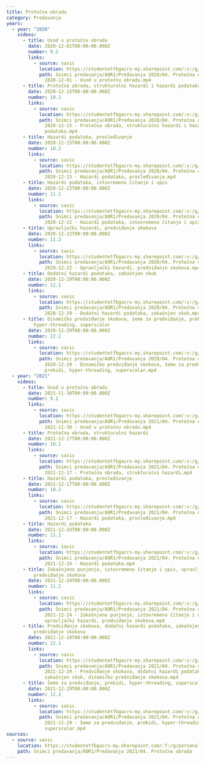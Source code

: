 ```yaml
---
title: Protočna obrada
category: Predavanja
years:
  - year: "2020"
    videos:
      - title: Uvod u protočnu obradu
        date: 2020-12-01T00:00:00.000Z
        number: 9.2
        links:
          - source: savic
            location: https://studentetfbgacrs-my.sharepoint.com/:v:/g/personal/sa190595d_student_etf_bg_ac_rs/ETZEB8iBYYpJpfkn2SoDS4YBAmEE6BsO_4YdgKB0DDGLYw
            path: Snimci predavanja/AOR1/Predavanja 2020/04. Protočna obrada/09.02 -
              2020-12-01 - Uvod u protočnu obradu.mp4
      - title: Protočna obrada, strukturalni hazardi i hazardi podataka
        date: 2020-12-15T00:00:00.000Z
        number: 10.1
        links:
          - source: savic
            location: https://studentetfbgacrs-my.sharepoint.com/:v:/g/personal/sa190595d_student_etf_bg_ac_rs/EXanG-ycfClEmeH41skuV8wBUkqNLiwfkdPYXeeS6Xs9fQ
            path: Snimci predavanja/AOR1/Predavanja 2020/04. Protočna obrada/10.01 -
              2020-12-15 - Protočna obrada, strukturalni hazardi i hazardi
              podataka.mp4
      - title: Hazardi podataka, prosleđivanje
        date: 2020-12-15T00:00:00.000Z
        number: 10.2
        links:
          - source: savic
            location: https://studentetfbgacrs-my.sharepoint.com/:v:/g/personal/sa190595d_student_etf_bg_ac_rs/ERRfGR3MmwhHtYFWNvMxrPQBO3hv7Ud4McT9FDlAmNqUQQ
            path: Snimci predavanja/AOR1/Predavanja 2020/04. Protočna obrada/10.02 -
              2020-12-15 - Hazardi podataka, prosleđivanje.mp4
      - title: Hazardi podataka, istovremeno čitanje i upis
        date: 2020-12-22T00:00:00.000Z
        number: 11.1
        links:
          - source: savic
            location: https://studentetfbgacrs-my.sharepoint.com/:v:/g/personal/sa190595d_student_etf_bg_ac_rs/EdlbpFsjdiJFj0zfUKUFKKkBh1nJsjuZTrS_UUDG4P5NLg
            path: Snimci predavanja/AOR1/Predavanja 2020/04. Protočna obrada/11.01 -
              2020-12-22 - Hazardi podataka, istovremeno čitanje i upis.mp4
      - title: Upravljački hazardi, predviđanje skokova
        date: 2020-12-22T00:00:00.000Z
        number: 11.2
        links:
          - source: savic
            location: https://studentetfbgacrs-my.sharepoint.com/:v:/g/personal/sa190595d_student_etf_bg_ac_rs/ETCXxJtT9NxKlOmRPw1Jr58BG6yILq-PfQ3RufdwcmYV3A
            path: Snimci predavanja/AOR1/Predavanja 2020/04. Protočna obrada/11.02 -
              2020-12-22 - Upravljački hazardi, predviđanje skokova.mp4
      - title: Dodatni hazardi podataka, zakašnjen skok
        date: 2020-12-29T00:00:00.000Z
        number: 12.1
        links:
          - source: savic
            location: https://studentetfbgacrs-my.sharepoint.com/:v:/g/personal/sa190595d_student_etf_bg_ac_rs/EQvGuZ9WS8ZCmzAI_sfQrWYBuLFPlzFdJfevxY33DuVnaA
            path: Snimci predavanja/AOR1/Predavanja 2020/04. Protočna obrada/12.01 -
              2020-12-29 - Dodatni hazardi podataka, zakašnjen skok.mp4
      - title: Dinamičko predviđanje skokova, šeme za predviđanje, prekidi,
          hyper-threading, superscalar
        date: 2020-12-29T00:00:00.000Z
        number: 12.2
        links:
          - source: savic
            location: https://studentetfbgacrs-my.sharepoint.com/:v:/g/personal/sa190595d_student_etf_bg_ac_rs/EdO98LWHJg1Li5lj1IaM5PABGbs25_inaPTG16BzUq6DwQ
            path: Snimci predavanja/AOR1/Predavanja 2020/04. Protočna obrada/12.02 -
              2020-12-29 - Dinamičko predviđanje skokova, šeme za predviđanje,
              prekidi, hyper-threading, superscalar.mp4
  - year: "2021"
    videos:
      - title: Uvod u protočnu obradu
        date: 2021-11-30T00:00:00.000Z
        number: 9.2
        links:
          - source: savic
            location: https://studentetfbgacrs-my.sharepoint.com/:v:/g/personal/sa190595d_student_etf_bg_ac_rs/EYz1yU9mSVBGjqNgGKsG22ABaKwGNvLdQTa4huFDlLi5eg
            path: Snimci predavanja/AOR1/Predavanja 2021/04. Protočna obrada/09.02 -
              2021-11-30 - Uvod u protočnu obradu.mp4
      - title: Protočna obrada, strukturalni hazardi
        date: 2021-12-17T00:00:00.000Z
        number: 10.1
        links:
          - source: savic
            location: https://studentetfbgacrs-my.sharepoint.com/:v:/g/personal/sa190595d_student_etf_bg_ac_rs/EZ4uT28Kc3FArZiN4RIsfIUB59CYye2IRyvgrFqqhSaEhg
            path: Snimci predavanja/AOR1/Predavanja 2021/04. Protočna obrada/10.01 -
              2021-12-17 - Protočna obrada, strukturalni hazardi.mp4
      - title: Hazardi podataka, prosleđivanje
        date: 2021-12-17T00:00:00.000Z
        number: 10.2
        links:
          - source: savic
            location: https://studentetfbgacrs-my.sharepoint.com/:v:/g/personal/sa190595d_student_etf_bg_ac_rs/EQd1xRWbg3tJvlDjhbThFo0BCMfojG_Pbl0SNw1kQALexA
            path: Snimci predavanja/AOR1/Predavanja 2021/04. Protočna obrada/10.02 -
              2021-12-17 - Hazardi podataka, prosleđivanje.mp4
      - title: Hazardi podataka
        date: 2021-12-24T00:00:00.000Z
        number: 11.1
        links:
          - source: savic
            location: https://studentetfbgacrs-my.sharepoint.com/:v:/g/personal/sa190595d_student_etf_bg_ac_rs/EdrVgu1K1TlPrdG4kxGwNRkBF99FF6m41oh5YcHZseAQjA
            path: Snimci predavanja/AOR1/Predavanja 2021/04. Protočna obrada/11.01 -
              2021-12-24 - Hazardi podataka.mp4
      - title: Zakašnjeno punjenje, istovremeno čitanje i upis, upravljački hazardi,
          predviđanje skokova
        date: 2021-12-24T00:00:00.000Z
        number: 11.2
        links:
          - source: savic
            location: https://studentetfbgacrs-my.sharepoint.com/:v:/g/personal/sa190595d_student_etf_bg_ac_rs/EbsV1SpQgLlCqv9uufLOrg8BU-DNGCdeMAd1fh35uIJWCg
            path: Snimci predavanja/AOR1/Predavanja 2021/04. Protočna obrada/11.02 -
              2021-12-24 - Zakašnjeno punjenje, istovremeno čitanje i upis,
              upravljački hazardi, predviđanje skokova.mp4
      - title: Predviđanje skokova, dodatni hazardi podataka, zakašnjen skok, dinamičko
          predviđanje skokova
        date: 2021-12-29T00:00:00.000Z
        number: 12.1
        links:
          - source: savic
            location: https://studentetfbgacrs-my.sharepoint.com/:v:/g/personal/sa190595d_student_etf_bg_ac_rs/EUPdMhBhbLxIrhGr-1-50RABZvkeRaa7Lvoi3BSDC16u2A
            path: Snimci predavanja/AOR1/Predavanja 2021/04. Protočna obrada/12.01 -
              2021-12-29 - Predviđanje skokova, dodatni hazardi podataka,
              zakašnjen skok, dinamičko predviđanje skokova.mp4
      - title: Šeme za predviđanje, prekidi, hyper-threading, superscalar
        date: 2021-12-29T00:00:00.000Z
        number: 12.2
        links:
          - source: savic
            location: https://studentetfbgacrs-my.sharepoint.com/:v:/g/personal/sa190595d_student_etf_bg_ac_rs/ETvAvRa5OhxFjJOCPOqAl1oB2M2WRbZfv97BaMi_VFP29w
            path: Snimci predavanja/AOR1/Predavanja 2021/04. Protočna obrada/12.02 -
              2021-12-29 - Šeme za predviđanje, prekidi, hyper-threading,
              superscalar.mp4
sources:
  - source: savic
    location: https://studentetfbgacrs-my.sharepoint.com/:f:/g/personal/sa190595d_student_etf_bg_ac_rs/EswzbK1-kU1NuwfUnhJACNABnCHvLrY0eE4eirm4rD7rzA
    path: Snimci predavanja/AOR1/Predavanja 2021/04. Protočna obrada
---
```



